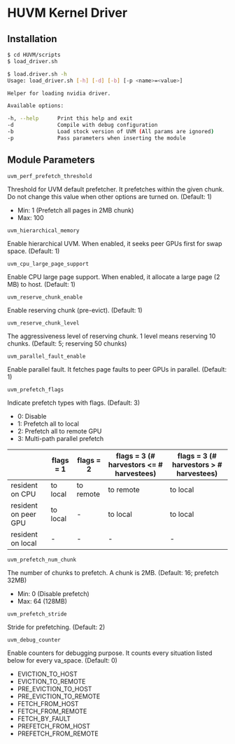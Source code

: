 # HUVM Kernel Driver

## Installation

```bash
$ cd HUVM/scripts
$ load_driver.sh
```

```bash
$ load.driver.sh -h
Usage: load_driver.sh [-h] [-d] [-b] [-p <name>=<value>]

Helper for loading nvidia driver.

Available options:

-h, --help      Print this help and exit
-d              Compile with debug configuration
-b              Load stock version of UVM (All params are ignored)
-p              Pass parameters when inserting the module
```

## Module Parameters

`uvm_perf_prefetch_threshold`

Threshold for UVM default prefetcher. It prefetches within the given chunk. Do not change this value when other options are turned on.
(Default: 1)
* Min: 1 (Prefetch all pages in 2MB chunk)
* Max: 100

`uvm_hierarchical_memory`

Enable hierarchical UVM. When enabled, it seeks peer GPUs first for swap space.
(Default: 1)

`uvm_cpu_large_page_support`

Enable CPU large page support. When enabled, it allocate a large page (2 MB) to host.
(Default: 1)

`uvm_reserve_chunk_enable`

Enable reserving chunk (pre-evict).
(Default: 1)

`uvm_reserve_chunk_level`

The aggressiveness level of reserving chunk. 1 level means reserving 10 chunks.
(Default: 5; reserving 50 chunks)

`uvm_parallel_fault_enable`

Enable parallel fault. It fetches page faults to peer GPUs in parallel.
(Default: 1)

`uvm_prefetch_flags`

Indicate prefetch types with flags.
(Default: 3)
* 0: Disable
* 1: Prefetch all to local
* 2: Prefetch all to remote GPU
* 3: Multi-path parallel prefetch

||flags = 1|flags = 2|flags = 3 (# harvestors <= # harvestees)|flags = 3 (# harvestors > # harvestees)|
|------|---|---|------|------|
|resident on CPU|to local|to remote|to remote|to local|
|resident on peer GPU|to local|-|to local|to local|
|resident on local|-|-|-|-|

`uvm_prefetch_num_chunk`

The number of chunks to prefetch. A chunk is 2MB.
(Default: 16; prefetch 32MB)
* Min: 0 (Disable prefetch)
* Max: 64 (128MB)

`uvm_prefetch_stride`

Stride for prefetching.
(Default: 2)

`uvm_debug_counter`

Enable counters for debugging purpose. It counts every situation listed below for every va_space.
(Default: 0)
* EVICTION_TO_HOST
* EVICTION_TO_REMOTE
* PRE_EVICTION_TO_HOST
* PRE_EVICTION_TO_REMOTE
* FETCH_FROM_HOST
* FETCH_FROM_REMOTE
* FETCH_BY_FAULT
* PREFETCH_FROM_HOST
* PREFETCH_FROM_REMOTE
